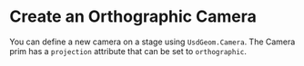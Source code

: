 # Create an Orthographic Camera

You can define a new camera on a stage using `UsdGeom.Camera`. The Camera prim has a `projection` attribute that can be set to `orthographic`.